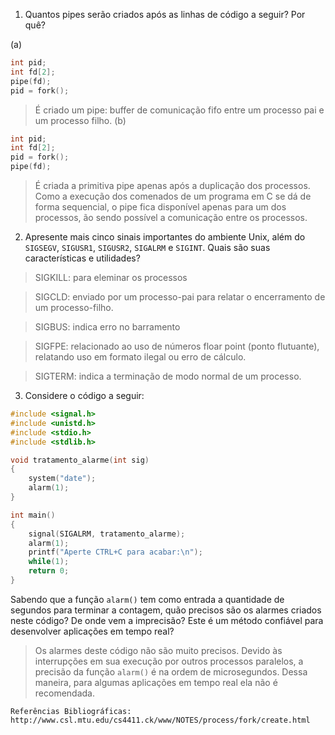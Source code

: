 1. Quantos pipes serão criados após as linhas de código a seguir? Por quê?

(a)
```C
int pid;
int fd[2];
pipe(fd);
pid = fork();
```
> É criado um pipe: buffer de comunicação fifo entre um processo pai e um processo filho.
(b)
```C
int pid;
int fd[2];
pid = fork();
pipe(fd);
```
> É criada a primitiva pipe apenas após a duplicação dos processos. Como a execução dos comenados de um programa em C se dá de forma sequencial, o pipe fica disponível apenas para um dos processos, ão sendo possível a comunicação entre os processos.

2. Apresente mais cinco sinais importantes do ambiente Unix, além do `SIGSEGV`, `SIGUSR1`, `SIGUSR2`, `SIGALRM` e `SIGINT`. Quais são suas características e utilidades?
> SIGKILL: para eleminar os processos

> SIGCLD: enviado por um processo-pai para relatar o encerramento de um processo-filho.

> SIGBUS: indica erro no barramento

> SIGFPE: relacionado ao uso de números floar point (ponto flutuante), relatando uso em formato ilegal ou erro de cálculo.

> SIGTERM: indica a terminação de modo normal de um processo.

3. Considere o código a seguir:

```C
#include <signal.h>
#include <unistd.h>
#include <stdio.h>
#include <stdlib.h>

void tratamento_alarme(int sig)
{
	system("date");
	alarm(1);
}

int main()
{
	signal(SIGALRM, tratamento_alarme);
	alarm(1);
	printf("Aperte CTRL+C para acabar:\n");
	while(1);
	return 0;
}
```

Sabendo que a função `alarm()` tem como entrada a quantidade de segundos para terminar a contagem, quão precisos são os alarmes criados neste código? De onde vem a imprecisão? Este é um método confiável para desenvolver aplicações em tempo real?

> Os alarmes deste código não são muito precisos. Devido às interrupções em sua execução por outros processos paralelos, a precisão da função `alarm()` é na ordem de microsegundos. Dessa maneira, para algumas aplicações em tempo real ela não é recomendada.

```
Referências Bibliográficas:
http://www.csl.mtu.edu/cs4411.ck/www/NOTES/process/fork/create.html
